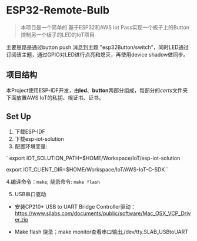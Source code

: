 # ESP32-Remote-Bulb

> 本项目是一个简单的 基于ESP32和AWS Iot Pass实现一个板子上的Button控制另一个板子的LED的IoT项目

主要思路是通过button push 消息到主题 "esp32Button/switch"，同时LED通过订阅该主题，通过GPIO对LED进行点亮和熄灭，再使用device shadow做同步。

## 项目结构
本Project使用ESP-IDF开发，由**led**、**button**两部分组成，每部分的*certs*文件夹下面放置AWS IoT的私钥、根证书、证书。

## Set Up

1. 下载ESP-IDF
2. 下载esp-iot-solution
3. 配置环境变量:

`
 export IOT_SOLUTION_PATH=$HOME/Workspace/IoT/esp-iot-solution
 
 export IOT_CLIENT_DIR=$HOME/Workspace/IoT/AWS-IoT-C-SDK
`

4.编译命令：`make`; 烧录命令: `make flash`

5. USB串口驱动

 - 安装CP210* USB to UART Bridge Controller驱动：https://www.silabs.com/documents/public/software/Mac_OSX_VCP_Driver.zip

 - Make flash 烧录；make monitor查看串口输出,/dev/tty.SLAB_USBtoUART

